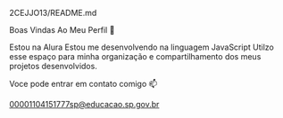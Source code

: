 2CEJJO13/README.md

Boas Vindas Ao Meu Perfil 💙

Estou na Alura
Estou me desenvolvendo na linguagem JavaScript
Utilzo esse espaço para minha organização e compartilhamento dos meus projetos desenvolvidos.

Voce pode entrar em contato comigo 📫

00001104151777sp@educacao.sp.gov.br

